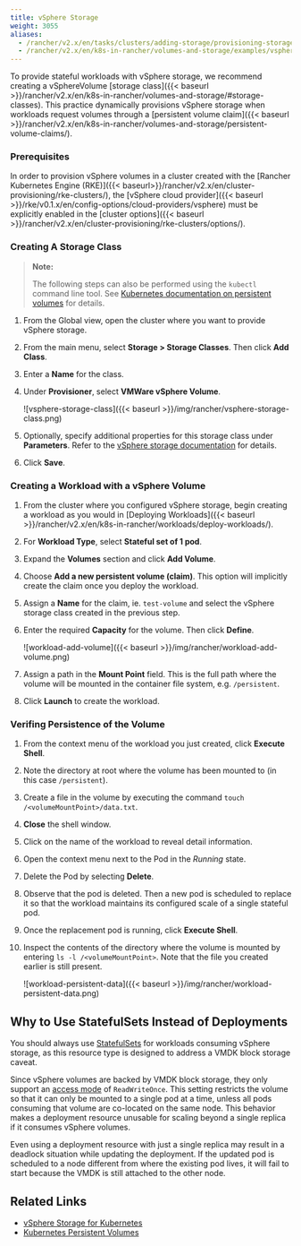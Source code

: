 ```yaml
---
title: vSphere Storage
weight: 3055
aliases:
  - /rancher/v2.x/en/tasks/clusters/adding-storage/provisioning-storage/vsphere/
  - /rancher/v2.x/en/k8s-in-rancher/volumes-and-storage/examples/vsphere/
---
```


To provide stateful workloads with vSphere storage, we recommend creating a vSphereVolume [storage class]({{< baseurl >}}/rancher/v2.x/en/k8s-in-rancher/volumes-and-storage/#storage-classes). This practice dynamically provisions vSphere storage when workloads request volumes through a [persistent volume claim]({{< baseurl >}}/rancher/v2.x/en/k8s-in-rancher/volumes-and-storage/persistent-volume-claims/).

### Prerequisites

In order to provision vSphere volumes in a cluster created with the [Rancher Kubernetes Engine (RKE)]({{< baseurl>}}/rancher/v2.x/en/cluster-provisioning/rke-clusters/), the [vSphere cloud provider]({{< baseurl >}}/rke/v0.1.x/en/config-options/cloud-providers/vsphere) must be explicitly enabled in the [cluster options]({{< baseurl >}}/rancher/v2.x/en/cluster-provisioning/rke-clusters/options/).

### Creating A Storage Class

> **Note:**
>
> The following steps can also be performed using the `kubectl` command line tool. See [Kubernetes documentation on persistent volumes](https://kubernetes.io/docs/concepts/storage/persistent-volumes/) for details.

1. From the Global view, open the cluster where you want to provide vSphere storage.
2. From the main menu, select **Storage > Storage Classes**. Then click **Add Class**.
3. Enter a **Name** for the class.
4. Under **Provisioner**, select **VMWare vSphere Volume**.

	![vsphere-storage-class]({{< baseurl >}}/img/rancher/vsphere-storage-class.png)

5. Optionally, specify additional properties for this storage class under **Parameters**. Refer to the [vSphere storage documentation](https://vmware.github.io/vsphere-storage-for-kubernetes/documentation/storageclass.html) for details.
5. Click **Save**.

### Creating a Workload with a vSphere Volume

1. From the cluster where you configured vSphere storage, begin creating a workload as you would in [Deploying Workloads]({{< baseurl >}}/rancher/v2.x/en/k8s-in-rancher/workloads/deploy-workloads/).
2. For **Workload Type**, select **Stateful set of 1 pod**.
3. Expand the **Volumes** section and click **Add Volume**.
4. Choose **Add a new persistent volume (claim)**. This option will implicitly create the claim once you deploy the workload.
5. Assign a **Name** for the claim, ie. `test-volume` and select the vSphere storage class created in the previous step.
6. Enter the required **Capacity** for the volume. Then click **Define**.

    ![workload-add-volume]({{< baseurl >}}/img/rancher/workload-add-volume.png)

7. Assign a path in the **Mount Point** field. This is the full path where the volume will be mounted in the container file system, e.g. `/persistent`.
8. Click **Launch** to create the workload.

### Verifing Persistence of the Volume

1. From the context menu of the workload you just created, click **Execute Shell**.
2. Note the directory at root where the volume has been mounted to (in this case `/persistent`).
3. Create a file in the volume by executing the command `touch /<volumeMountPoint>/data.txt`.
4. **Close** the shell window.
5. Click on the name of the workload to reveal detail information.
6. Open the context menu next to the Pod in the *Running* state.
7. Delete the Pod by selecting **Delete**.  
8. Observe that the pod is deleted. Then a new pod is scheduled to replace it so that the workload maintains its configured scale of a single stateful pod.
9. Once the replacement pod is running, click **Execute Shell**.
10. Inspect the contents of the directory where the volume is mounted by entering `ls -l /<volumeMountPoint>`. Note that the file you created earlier is still present.

    ![workload-persistent-data]({{< baseurl >}}/img/rancher/workload-persistent-data.png)

## Why to Use StatefulSets Instead of Deployments

You should always use [StatefulSets](https://kubernetes.io/docs/concepts/workloads/controllers/statefulset/) for workloads consuming vSphere storage, as this resource type is designed to address a VMDK block storage caveat.

Since vSphere volumes are backed by VMDK block storage, they only support an [access mode](https://kubernetes.io/docs/concepts/storage/persistent-volumes/#persistentvolumeclaims) of `ReadWriteOnce`. This setting restricts the volume so that it can only be mounted to a single pod at a time, unless all pods consuming that volume are co-located on the same node. This behavior makes a deployment resource unusable for scaling beyond a single replica if it consumes vSphere volumes.

Even using a deployment resource with just a single replica may result in a deadlock situation while updating the deployment. If the updated pod is scheduled to a node different from where the existing pod lives, it will fail to start because the VMDK is still attached to the other node.

## Related Links

- [vSphere Storage for Kubernetes](https://vmware.github.io/vsphere-storage-for-kubernetes/documentation/)
- [Kubernetes Persistent Volumes](https://kubernetes.io/docs/concepts/storage/persistent-volumes/)
